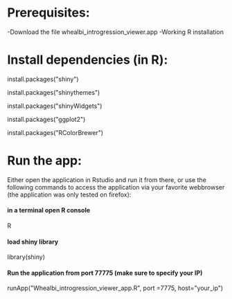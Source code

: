 # Prerequisites:

-Download the file whealbi_introgression_viewer.app
-Working R installation

# Install dependencies (in R):

install.packages("shiny")

install.packages("shinythemes")

install.packages("shinyWidgets")

install.packages("ggplot2")

install.packages("RColorBrewer")

# Run the app:

Either open the application in Rstudio and run it from there,
or use the following commands to access the application via your favorite webbrowser (the application was only tested on firefox):

#### in a terminal open R console
R 

#### load shiny library
library(shiny)

#### Run the application from port 77775 (make sure to specify your IP)
runApp("Whealbi_introgression_viewer_app.R", port =7775, host="your_ip")

